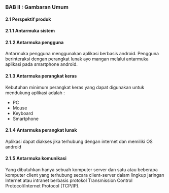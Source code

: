 ### BAB II : Gambaran Umum
#### 2.1 Perspektif produk
#### 2.1.1 Antarmuka sistem
#### 2.1.2 Antarmuka pengguna
Antarmuka pengguna menggunakan aplikasi berbasis android. Pengguna berinteraksi dengan perangkat lunak ayo mangan melalui antarmuka aplikasi pada smartphone android.
#### 2.1.3 Antarmuka perangkat keras
Kebutuhan minimum perangkat keras yang dapat digunakan untuk mendukung aplikasi adalah :

- PC
- Mouse
- Keyboard
- Smartphone 
#### 2.1.4 Antarmuka perangkat lunak
Aplikasi dapat diakses jika terhubung dengan internet dan memiliki OS android
#### 2.1.5 Antarmuka komunikasi
Yang dibutuhkan hanya sebuah komputer server dan satu atau
beberapa komputer client yang terhubung secara client-server dalam
lingkup jaringan Internet atau intranet berbasis protokol Transmission
Control Protocol/Internet Protocol (TCP/IP).
